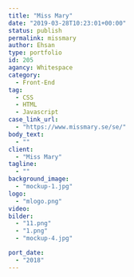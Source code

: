 ```yaml
---
title: "Miss Mary"
date: "2019-03-28T10:23:01+00:00"
status: publish
permalink: missmary
author: Ehsan
type: portfolio
id: 205
agancy: Whitespace
category:
  - Front-End
tag:
  - CSS
  - HTML
  - Javascript
case_link_url:
  - "https://www.missmary.se/se/"
body_text:
  - ""
client:
  - "Miss Mary"
tagline:
  - ""
background_image:
  - "mockup-1.jpg"
logo:
  - "mlogo.png"
video:
bilder:
  - "11.png"
  - "1.png"
  - "mockup-4.jpg"

port_date:
  - "2018"
---
```

